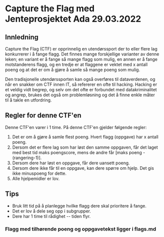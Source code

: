 # Capture the Flag med Jenteprosjektet Ada 29.03.2022

## Innledning
Capture the Flag (CTF) er opprinnelig en utendørssport der to eller flere lag konkurrerer i å fange flagg. Det finnes mange forskjellige varianter av denne leken; en variant er å fange så mange flagg som mulig, en annen er å fange motstanderens flagg, og en tredje er at flaggene er vektet med x antall poeng og at det er om å gjøre å samle så mange poeng som mulig.

Den tradisjonelle utendørssporten kan også overføres til dataverdenen, og når en snakker om CTF innen IT, så refererer en ofte til hacking. Hacking er et veldig vidt begrep, og selv om det ofte er forbundet med datakriminalitet og angrep, brukes det også om problemløsning og det å finne enkle måter til å takle en utfordring.

## Regler for denne CTF'en
Denne CTF'en varer i 1 time. På denne CTF'en gjelder følgende regler:
1. Det er om å gjøre å samle flest poeng. Hvert flagg (oppgave) har x antall poeng.
2. Dersom det er flere lag som har løst den samme oppgaven, får det laget med best tid maks poengscore, mens de andre får [maks poeng - (rangering-1)]. 
3. Dersom dere har løst en oppgave, får dere uansett poeng.
4. Dersom dere ikke får til en oppgave, kan dere spørre om hjelp. Det gis ikke minuspoeng for dette.
5. Alle hjelpemidler er lov. 

## Tips
- Bruk litt tid på å planlegge hvilke flagg dere skal prioritere å fange.
- Det er lov å dele seg opp i subgrupper.
- Dere har 1 time til rådighet -- tiden flyr.

### Flagg med tilhørende poeng og oppgavetekst ligger i flags.md